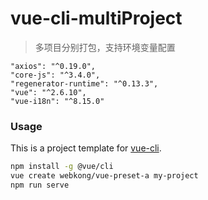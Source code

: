 # vue-cli-multiProject

> 多项目分别打包，支持环境变量配置

```
"axios": "^0.19.0",
"core-js": "^3.4.0",
"regenerator-runtime": "^0.13.3",
"vue": "^2.6.10",
"vue-i18n": "^8.15.0"
```

### Usage

This is a project template for [vue-cli](https://cli.vuejs.org/zh/).

``` bash
npm install -g @vue/cli
vue create webkong/vue-preset-a my-project
npm run serve
```

